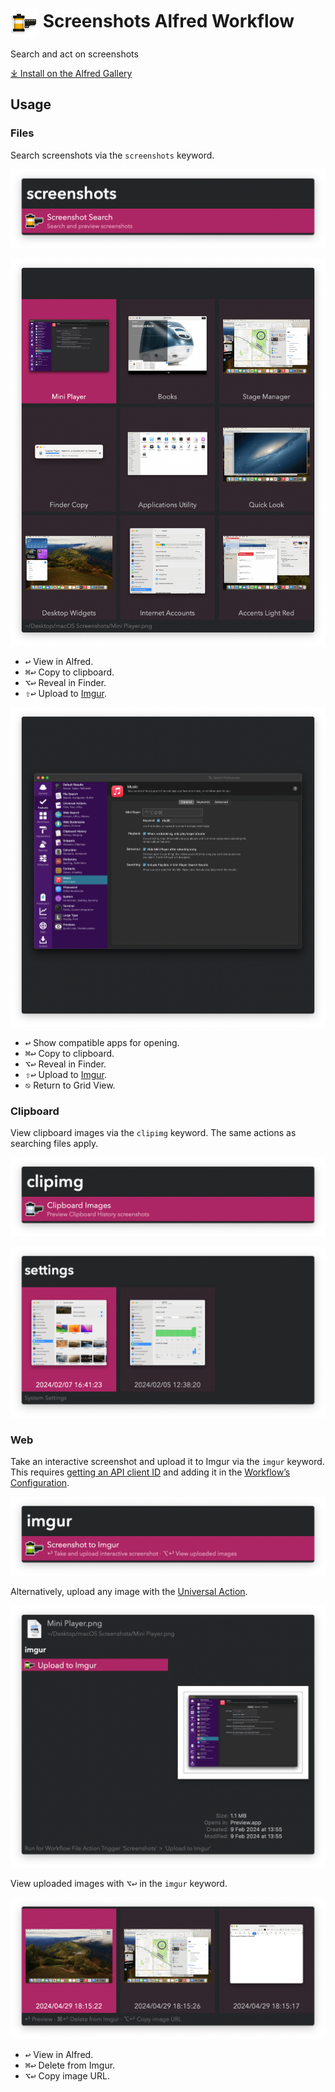# <img src='Workflow/icon.png' width='45' align='center' alt='icon'> Screenshots Alfred Workflow

Search and act on screenshots

[⤓ Install on the Alfred Gallery](https://alfred.app/workflows/vitor/screenshots)

## Usage

### Files

Search screenshots via the `screenshots` keyword.

![Starting screenshots search](Workflow/images/about/filekeyword.png)

![Showing file screenshots grid](Workflow/images/about/filegrid.png)

* <kbd>↩&#xFE0E;</kbd> View in Alfred.
* <kbd>⌘</kbd><kbd>↩&#xFE0E;</kbd> Copy to clipboard.
* <kbd>⌥</kbd><kbd>↩&#xFE0E;</kbd> Reveal in Finder.
* <kbd>⇧</kbd><kbd>↩&#xFE0E;</kbd> Upload to [Imgur](https://imgur.com).

![Showing single image](Workflow/images/about/imagepreview.png)

* <kbd>↩&#xFE0E;</kbd> Show compatible apps for opening.
* <kbd>⌘</kbd><kbd>↩&#xFE0E;</kbd> Copy to clipboard.
* <kbd>⌥</kbd><kbd>↩&#xFE0E;</kbd> Reveal in Finder.
* <kbd>⇧</kbd><kbd>↩&#xFE0E;</kbd> Upload to [Imgur](https://imgur.com).
* <kbd>⎋</kbd> Return to Grid View.

### Clipboard

View clipboard images via the `clipimg` keyword. The same actions as searching files apply.

![Keyword to view clipboard images](Workflow/images/about/clipkeyword.png)

![Showing clipboard screenshots grid](Workflow/images/about/clipgrid.png)

### Web

Take an interactive screenshot and upload it to Imgur via the `imgur` keyword. This requires [getting an API client ID](https://api.imgur.com/oauth2/addclient) and adding it in the [Workflow’s Configuration](https://www.alfredapp.com/help/workflows/user-configuration/).

![Take screenshot to imgur](Workflow/images/about/imgurkeyword.png)

Alternatively, upload any image with the [Universal Action](https://www.alfredapp.com/help/features/universal-actions/).

![Upload to Imgur with Universal Action](Workflow/images/about/imgurua.png)

View uploaded images with <kbd>⌥</kbd><kbd>↩&#xFE0E;</kbd> in the `imgur` keyword.

![Viewing uploaded images](Workflow/images/about/imguruploaded.png)

* <kbd>↩&#xFE0E;</kbd> View in Alfred.
* <kbd>⌘</kbd><kbd>↩&#xFE0E;</kbd> Delete from Imgur.
* <kbd>⌥</kbd><kbd>↩&#xFE0E;</kbd> Copy image URL.
